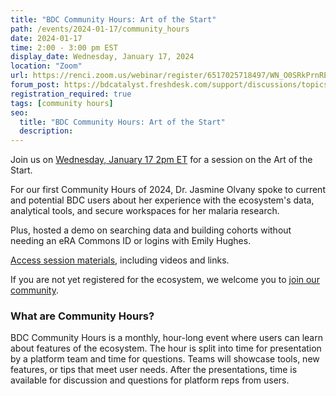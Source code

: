 ```yaml
---
title: "BDC Community Hours: Art of the Start"
path: /events/2024-01-17/community_hours
date: 2024-01-17
time: 2:00 - 3:00 pm EST
display_date: Wednesday, January 17, 2024
location: "Zoom"
url: https://renci.zoom.us/webinar/register/6517025718497/WN_O0SRkPrnREqb5RN-Gz_lQg
forum_post: https://bdcatalyst.freshdesk.com/support/discussions/topics/60000407644
registration_required: true
tags: [community hours]
seo:
  title: "BDC Community Hours: Art of the Start"
  description:
---
```

Join us on [Wednesday, January 17 2pm ET](https://renci.zoom.us/webinar/register/6517025718497/WN_O0SRkPrnREqb5RN-Gz_lQg) for a session on the Art of the Start.

For our first Community Hours of 2024, Dr. Jasmine Olvany spoke to current and potential BDC users about her experience with the ecosystem's data, analytical tools, and secure workspaces for her malaria research.

Plus, hosted a demo on searching data and building cohorts without needing an eRA Commons ID or logins with Emily Hughes.

[Access session materials](https://bdcatalyst.freshdesk.com/support/discussions/topics/60000407644), including videos and links.

If you are not yet registered for the ecosystem, we welcome you to [join our community](https://biodatacatalyst.nhlbi.nih.gov/contact/ecosystem/).
### What are Community Hours?

BDC Community Hours is a monthly, hour-long event where users can learn about features of the ecosystem. The hour is split into time for presentation by a platform team and time for questions. Teams will showcase tools, new features, or tips that meet user needs. After the presentations, time is available for discussion and questions for platform reps from users.